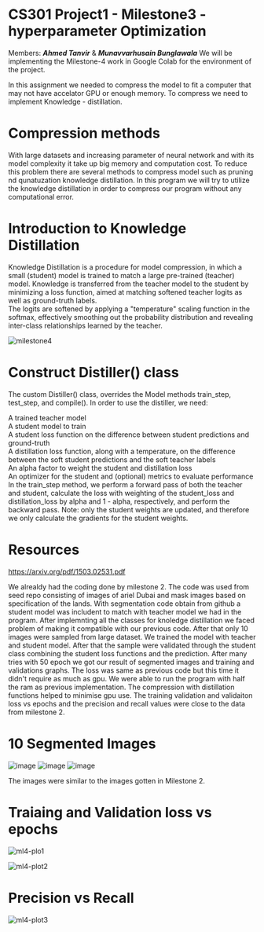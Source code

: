 # CS301 Project1 - Milestone3 - hyperparameter Optimization 
Members: ***Ahmed Tanvir*** & ***Munavvarhusain Bunglawala***
We will be implementing the Milestone-4 work in Google Colab for the environment of the project.  

In this assignment we needed to compress the model to fit a computer that may not have accelator GPU or enough memory. To compress we need to implement Knowledge - distillation.

# Compression methods
With large datasets and increasing parameter of neural network and with its model complexity it take up big memory and computation cost. To reduce this problem there are several methods to compress model such as pruning nd qunatuzation knowledge distillation. In this program we will try to utilize the knowledge distillation in order to compress our program without any computational error. 

# Introduction to Knowledge Distillation  
Knowledge Distillation is a procedure for model compression, in which a small (student) model is trained to match a large pre-trained (teacher) model. Knowledge is transferred from the teacher model to the student by minimizing a loss function, aimed at matching softened teacher logits as well as ground-truth labels.  
The logits are softened by applying a "temperature" scaling function in the softmax, effectively smoothing out the probability distribution and revealing inter-class relationships learned by the teacher.  

![milestone4](https://user-images.githubusercontent.com/98997616/205421446-78c0a7e5-becd-4d9b-94bd-ee089765b405.JPG)



# Construct Distiller() class

The custom Distiller() class, overrides the Model methods train_step, test_step, and compile(). In order to use the distiller, we need:  

A trained teacher model  
A student model to train  
A student loss function on the difference between student predictions and ground-truth  
A distillation loss function, along with a temperature, on the difference between the soft student predictions and the soft teacher labels  
An alpha factor to weight the student and distillation loss  
An optimizer for the student and (optional) metrics to evaluate performance  
In the train_step method, we perform a forward pass of both the teacher and student, calculate the loss with weighting of the student_loss and distillation_loss by alpha and 1 - alpha, respectively, and perform the backward pass. Note: only the student weights are updated, and therefore we only calculate the gradients for the student    weights.  


# Resources   
https://arxiv.org/pdf/1503.02531.pdf

We alrealdy had the coding done by milestone 2. The code was used from seed repo consisting of images of ariel Dubai and mask images based on specification of the lands. With segmentation code obtain from github a student model was includent to match with teacher model we had in the program. After implemnting all the classes for knoledge distillation we faced problem of making it compatible with our previous code. After that only 10 images were sampled from large dataset. We trained the model with teacher and student model. After that the sample were validated through the student class combining the student loss functions and the prediction. After many tries with 50 epoch we got our result of segmented images and training and validations graphs. The loss was same as previous code but this time it didn't require as much as gpu. We were able to run the program with half the ram as previous implementation. The compression with distillation functions helped to minimise gpu use. The training validation and validaiton loss vs epochs and the precision and recall values were close to the data from milestone 2.

# 10 Segmented Images
![image](https://user-images.githubusercontent.com/113075133/205519536-7c0a1c0b-25bd-4fc5-b2bb-c4710f8fa2fd.png)
![image](https://user-images.githubusercontent.com/113075133/205519614-1aa9beae-767d-4219-8c15-98c348259c9a.png)
![image](https://user-images.githubusercontent.com/113075133/205519571-03fc1709-ced0-48f3-9fcc-1616a1750553.png)

The images were similar to the images gotten in Milestone 2. 


# Traiaing and Validation loss vs epochs
![ml4-plo1](https://user-images.githubusercontent.com/98997616/205514304-9545df34-e8ec-4926-92bc-35b5a88d0703.JPG)  


![ml4-plot2](https://user-images.githubusercontent.com/98997616/205514308-4f345b2d-69ab-406a-bb8c-28d09c492179.JPG)  

# Precision vs Recall
![ml4-plot3](https://user-images.githubusercontent.com/98997616/205514310-e88478c4-6206-4311-bd8a-280c6687333f.JPG)  


